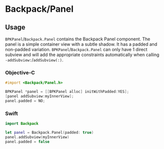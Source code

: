 # Backpack/Panel

## Usage

`BPKPanel`/`Backpack.Panel` contains the Backpack Panel component. The panel is a simple container view with a subtle shadow. It has a padded and non-padded variation. `BPKPanel`/`Backpack.Panel` can only have 1 direct subview and will add the appropriate constraints automatically when calling `-addSubview:`/`addSubview(:)`.

### Objective-C

```objective-c
#import <Backpack/Panel.h>

BPKPanel *panel = [[BPKPanel alloc] initWithPadded:YES];
[panel addSubview:myInnerView];
panel.padded = NO;
```

### Swift

```swift
import Backpack

let panel = Backpack.Panel(padded: true)
panel.addSubview(myInnerView)
panel.padded = false
```
